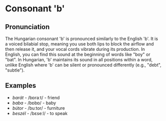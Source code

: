 # Consonant 'b'

## Pronunciation
The Hungarian consonant 'b' is pronounced similarly to the English 'b'. It is a voiced bilabial stop, meaning you use both lips to block the airflow and then release it, and your vocal cords vibrate during its production. In English, you can find this sound at the beginning of words like "boy" or "bat". In Hungarian, 'b' maintains its sound in all positions within a word, unlike English where 'b' can be silent or pronounced differently (e.g., "debt", "subtle").

## Examples
- *barát* - /bɒraːt/ - friend
- *baba* - /bɒbɒ/ - baby
- *bútor* - /buːtor/ - furniture
- *beszél* - /bɛseːl/ - to speak